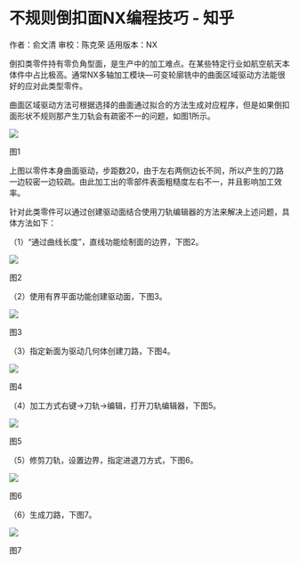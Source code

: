 # 不规则倒扣面NX编程技巧 - 知乎
作者：俞文清 审校：陈克荣 适用版本：NX

倒扣类零件持有零负角型面，是生产中的加工难点。在某些特定行业如航空航天本体件中占比极高。通常NX多轴加工模块—可变轮廓铣中的曲面区域驱动方法能很好的应对此类型零件。

曲面区域驱动方法可根据选择的曲面通过拟合的方法生成对应程序，但是如果倒扣面形状不规则那产生刀轨会有疏密不一的问题，如图1所示。

![](https://pic4.zhimg.com/v2-7e57beda7e6d2730ea85ec954636efbb_b.jpg)

图1

上图以零件本身曲面驱动，步距数20，由于左右两侧边长不同，所以产生的刀路一边较密一边较疏。由此加工出的零部件表面粗糙度左右不一，并且影响加工效率。

针对此类零件可以通过创建驱动面结合使用刀轨编辑器的方法来解决上述问题，具体方法如下：

（1）“通过曲线长度”，直线功能绘制面的边界，下图2。

![](https://pic4.zhimg.com/v2-40943cbeda74a355af0158748bce8d37_b.jpg)

图2

（2）使用有界平面功能创建驱动面，下图3。

![](https://pic1.zhimg.com/v2-d0029b8db282ab74a55ddb3573e31660_b.jpg)

图3

（3）指定新面为驱动几何体创建刀路，下图4。

![](https://pic2.zhimg.com/v2-79feb8a78808e9078de24bee797fd88d_b.jpg)

图4

（4）加工方式右键→刀轨→编辑，打开刀轨编辑器，下图5。

![](https://pic1.zhimg.com/v2-66557a5b2c71f6b1247a6b36cea982fc_b.jpg)

图5

（5）修剪刀轨，设置边界，指定进退刀方式，下图6。

![](https://pic2.zhimg.com/v2-8844ec9d029e87f15c5f6dedf65e14c9_b.jpg)

图6

（6）生成刀路，下图7。

![](https://pic2.zhimg.com/v2-ab1770ea3d7c20488ed676bd828d6abd_b.jpg)

图7